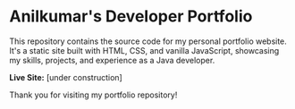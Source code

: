 # Anilkumar's Developer Portfolio

This repository contains the source code for my personal portfolio website. It's a static site built with HTML, CSS, and vanilla JavaScript, showcasing my skills, projects, and experience as a Java developer.

**Live Site:** [under construction]

Thank you for visiting my portfolio repository!
